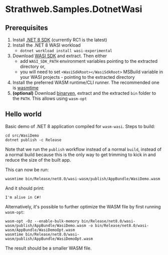 # Strathweb.Samples.DotnetWasi

## Prerequisites

1. Install [.NET 8 SDK](https://dotnet.microsoft.com/en-us/download/dotnet/8.0) (currently RC1 is the latest)
2. Install the .NET 8 WASI workload
   * `dotnet workload install wasi-experimental`
3. Download [WASI SDK](https://github.com/WebAssembly/wasi-sdk/releases) and extract. Then either
   * add `WASI_SDK_PATH` environment variables pointing to the extracted directory or,
   * you will need to set `<WasiSdkRoot></WasiSdkRoot>` MSBuild variable in your WASI projects - pointing to the extracted directory
4. Install the preferred WASM runtime/CLI runner. The recommended one is [wasmtime](https://wasmtime.dev)
5. **(optional)** Download [binaryen](https://github.com/WebAssembly/binaryen/releases), extract and the extracted `bin` folder to the `PATH`. This allows using `wasm-opt` 

## Hello world

Basic demo of .NET 8 application compiled for `wasm-wasi`.  Steps to build:

```shell
cd src/WasiDemo
dotnet publish -c Release
```

Note that we run the `publish` workflow instead of a normal `build`, instead of a normal build because this is the only way to get trimming to kick in and reduce the size of the built app.

This can now be run:

```shell
wasmtime bin/Release/net8.0/wasi-wasm/publish/AppBundle/WasiDemo.wasm
```

And it should print:

```
I'm alive in C#!
```

Alternatively, it's possible to further optimize the WASM file by first running `wasm-opt`:

```shell
wasm-opt -Oz --enable-bulk-memory bin/Release/net8.0/wasi-wasm/publish/AppBundle/WasiDemo.wasm -o bin/Release/net8.0/wasi-wasm/AppBundle/WasiDemoOpt.wasm
wasmtime bin/Release/net8.0/wasi-wasm/publish/AppBundle/WasiDemoOpt.wasm
```

The result should be a smaller WASM file.

